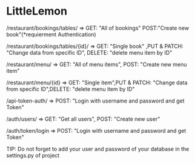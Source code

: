 # LittleLemon

/restaurant/bookings/tables/ => GET: "All of bookings" POST:"Create new book"(*requierment Authentication)

/restaurant/bookings/tables/{id}/ => GET: "Single book" ,PUT & PATCH: "Change data from specific ID", DELETE: "delete menu item by ID"

/restaurant/menu/ => GET: "All of menu items", POST: "Create new menu item"

/restaurant/menu/{id} => GET: "Single item",PUT & PATCH: "Change data from specific ID",DELETE: "delete menu item by ID"

/api-token-auth/ => POST: "Login with username and password and get Token"

/auth/users/ => GET: "Get all users", POST: "Create new user"

/auth/token/login => POST: "Login with username and password and get Token"


TIP: Do not forget to add your user and password of your database in the settings.py of project